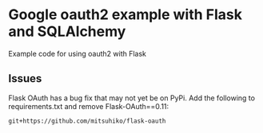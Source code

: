 # Google oauth2 example with Flask and SQLAlchemy

  Example code for using oauth2 with Flask

## Issues

Flask OAuth has a bug fix that may not yet be on PyPi.  Add the following to requirements.txt and remove Flask-OAuth==0.11:

```text
git+https://github.com/mitsuhiko/flask-oauth
```
